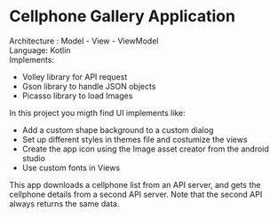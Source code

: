 # Cellphone Gallery Application
<p> Architecture : Model - View - ViewModel  <br>
Language: Kotlin<br>
Implements:<br></p>
<ul>
<li>Volley library for API request</li>
<li>Gson library to handle JSON objects</li>
<li>Picasso library to load Images</li>
</ul>
<p> In this project you migth find UI implements like:<p>
<ul>
<li>Add a custom shape background to a custom dialog</li>
<li>Set up different styles in themes file and costumize the views</li>
<li>Create the app icon using the  Image asset creator from the android studio</li>
<li>Use custom fonts in Views</li>
</ul>
<p> This app downloads a cellphone list from an API server, and gets the cellphone details from a second API server. Note that the second API always returns the same data.</p>
